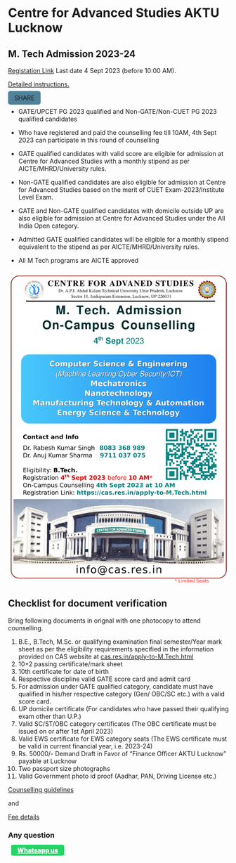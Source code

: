 # Centre for Advanced Studies AKTU Lucknow
## M. Tech Admission 2023-24

[Registation Link](https://erp.aktu.ac.in/Webpages/Public/EntranceExams/CASPGGATE/Instructions.aspx) Last date 4 Sept 2023 (before 10:00 AM). 

[Detailed instructions.](https://cas.res.in/Apply-to-M.Tech.html)

<span id="share"> share</span>


- GATE/UPCET PG 2023 qualified and Non-GATE/Non-CUET PG 2023 qualified candidates 
- Who have registered and paid the counselling fee till 10AM, 4th Sept 2023 can participate in this round of counselling 

- GATE qualified candidates with valid score are eligible for admission at Centre for Advanced Studies with a monthly stipend as per AICTE/MHRD/University rules.
- Non-GATE qualified candidates are also eligible for admission at Centre for Advanced Studies based on the merit of CUET Exam-2023/Institute Level Exam.
- GATE and Non-GATE qualified candidates with domicile outside UP are also eligible for admission at Centre for Advanced Studies under the All India Open category.
- Admitted GATE qualified candidates will be eligible for a monthly stipend equivalent to the stipend as per AICTE/MHRD/University rules.
- All M Tech programs are AICTE approved

[![](./AdmissionBanner.png)](./AdmissionBanner.pdf)




<style>
    #share{
        padding:.5em 1em;
        border-radius:5px;
        background-color:hsla(200,40%,40%,.9);
        text-transform:uppercase;
    }
    #share:hover {
        cursor:pointer;
        background-color:hsla(200,50%,50%,1);
        box-shadow:1px 1px 3px white;
    }

    #whatsapp,.whatsapp{
        color:white;
        font-weight:900;
        padding:.3em 1em ;
        margin:.5em;
        border-radius:.3em;
        background-color:hsl(142, 70%, 49%);
    }

    #whatsapp:hover,.whatsapp:hover{
        cursor:pointer;
        font-weight:900;
        padding:.3em 1em ;
        margin:.5em;
        border-radius:.3em;
        background-color:hsl(130, 60%, 30%);
        box-shadow:1px 1px 3px white;
    }
</style>

## Checklist for document verification

Bring following documents in orignal with one photocopy to attend counselling. 

1. B.E., B.Tech, M.Sc. or qualifying examination final semester/Year mark sheet as per the eligibility requirements specified in the information provided on CAS website at   [ cas.res.in/apply-to-M.Tech.html](https://cas.res.in/apply-to-M.Tech.html)
1. 10+2 passing certificate/mark sheet
1. 10th certificate for date of birth
1. Respective discipline valid GATE score card and admit card
1. For admission under GATE qualified category, candidate must have qualified in his/her respective category (Gen/ OBC/SC etc.) with a valid score card.
1. UP domicile certificate (For candidates who have passed their qualifying exam other than U.P.)
1. Valid SC/ST/OBC category certificates (The OBC certificate must be issued on or after 1st April 2023)
1. Valid EWS certificate for EWS category seats (The EWS certificate must be valid in current financial year, i.e. 2023-24)
1. Rs. 50000/- Demand Draft in Favor of “Finance Officer AKTU Lucknow” payable at Lucknow
1. Two passport size photographs
1. Valid Government photo id proof (Aadhar, PAN, Driving License etc.)

[Counselling guidelines](https://cas.res.in/pdf/Guidelines_counselling2023.pdf)

and 

[Fee details](https://cas.res.in/feedetails.html)


### Any question

<a href="https://api.whatsapp.com/send?phone=919151404899&text=*Regarding M.Tech. Admission 23-24*     Please tell me about  https://cas-cs.github.io/Admission/&source=&data=&app_absent=0" id="whatsapp" class="whatsapp">Whatsapp us</a>